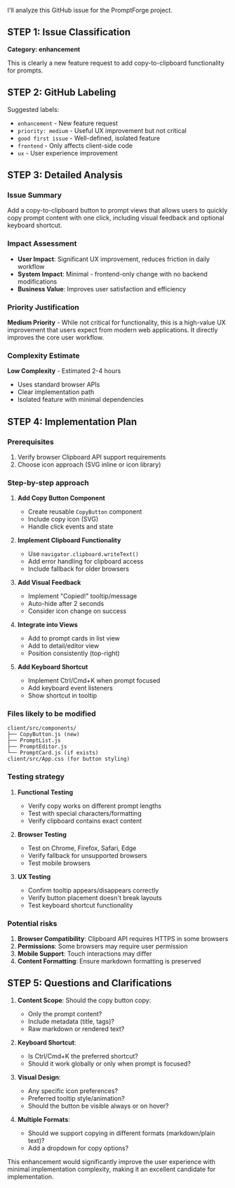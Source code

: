 I'll analyze this GitHub issue for the PromptForge project.

## STEP 1: Issue Classification
**Category: enhancement**

This is clearly a new feature request to add copy-to-clipboard functionality for prompts.

## STEP 2: GitHub Labeling
Suggested labels:
- `enhancement` - New feature request
- `priority: medium` - Useful UX improvement but not critical
- `good first issue` - Well-defined, isolated feature
- `frontend` - Only affects client-side code
- `ux` - User experience improvement

## STEP 3: Detailed Analysis

### Issue Summary
Add a copy-to-clipboard button to prompt views that allows users to quickly copy prompt content with one click, including visual feedback and optional keyboard shortcut.

### Impact Assessment
- **User Impact**: Significant UX improvement, reduces friction in daily workflow
- **System Impact**: Minimal - frontend-only change with no backend modifications
- **Business Value**: Improves user satisfaction and efficiency

### Priority Justification
**Medium Priority** - While not critical for functionality, this is a high-value UX improvement that users expect from modern web applications. It directly improves the core user workflow.

### Complexity Estimate
**Low Complexity** - Estimated 2-4 hours
- Uses standard browser APIs
- Clear implementation path
- Isolated feature with minimal dependencies

## STEP 4: Implementation Plan

### Prerequisites
1. Verify browser Clipboard API support requirements
2. Choose icon approach (SVG inline or icon library)

### Step-by-step approach
1. **Add Copy Button Component**
   - Create reusable `CopyButton` component
   - Include copy icon (SVG)
   - Handle click events and state

2. **Implement Clipboard Functionality**
   - Use `navigator.clipboard.writeText()`
   - Add error handling for clipboard access
   - Include fallback for older browsers

3. **Add Visual Feedback**
   - Implement "Copied!" tooltip/message
   - Auto-hide after 2 seconds
   - Consider icon change on success

4. **Integrate into Views**
   - Add to prompt cards in list view
   - Add to detail/editor view
   - Position consistently (top-right)

5. **Add Keyboard Shortcut**
   - Implement Ctrl/Cmd+K when prompt focused
   - Add keyboard event listeners
   - Show shortcut in tooltip

### Files likely to be modified
```
client/src/components/
├── CopyButton.js (new)
├── PromptList.js
├── PromptEditor.js
└── PromptCard.js (if exists)
client/src/App.css (for button styling)
```

### Testing strategy
1. **Functional Testing**
   - Verify copy works on different prompt lengths
   - Test with special characters/formatting
   - Verify clipboard contains exact content

2. **Browser Testing**
   - Test on Chrome, Firefox, Safari, Edge
   - Verify fallback for unsupported browsers
   - Test mobile browsers

3. **UX Testing**
   - Confirm tooltip appears/disappears correctly
   - Verify button placement doesn't break layouts
   - Test keyboard shortcut functionality

### Potential risks
1. **Browser Compatibility**: Clipboard API requires HTTPS in some browsers
2. **Permissions**: Some browsers may require user permission
3. **Mobile Support**: Touch interactions may differ
4. **Content Formatting**: Ensure markdown formatting is preserved

## STEP 5: Questions and Clarifications

1. **Content Scope**: Should the copy button copy:
   - Only the prompt content?
   - Include metadata (title, tags)?
   - Raw markdown or rendered text?

2. **Keyboard Shortcut**: 
   - Is Ctrl/Cmd+K the preferred shortcut?
   - Should it work globally or only when prompt is focused?

3. **Visual Design**:
   - Any specific icon preferences?
   - Preferred tooltip style/animation?
   - Should the button be visible always or on hover?

4. **Multiple Formats**:
   - Should we support copying in different formats (markdown/plain text)?
   - Add a dropdown for copy options?

This enhancement would significantly improve the user experience with minimal implementation complexity, making it an excellent candidate for implementation.
